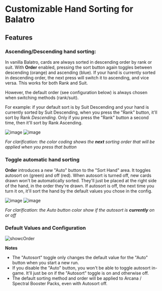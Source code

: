 # Customizable Hand Sorting for Balatro
## Features
### Ascending/Descending hand sorting:
In vanilla Balatro, cards are always sorted in descending order by rank or suit. With **Order** enabled, pressing the sort button again toggles between descending (orange) and ascending (blue). If your hand is currently sorted in descending order, the next press will switch it to ascending, and vice versa. This works for both Rank and Suit.

However, the default order (see configuration below) is always chosen when switching methods (rank/suit). 

For example: if your default sort is by Suit Descending and your hand is currently sorted by Suit Descending, when you press the "Rank" button, it'll sort by Rank *Descending*. Only if you press the "Rank" button a second time, then it'll sort by Rank Ascending.

![image](https://github.com/user-attachments/assets/65007a39-d352-4da1-af57-56607a2bb025) ![image](https://github.com/user-attachments/assets/a955aaf4-2b55-472f-8c4c-4efd7ca58cf8)

*For clarification: the color coding shows the **next** sorting order that will be applied when you press that button*
### Toggle automatic hand sorting
**Order** introduces a new "Auto" button to the "Sort Hand" area. It toggles autosort on (green) and off (red). When autosort is turned off, new cards drawn won't be automatically sorted. They'll just be placed at the right side of the hand, in the order they're drawn. If autosort is off, the next time you turn it on, it'll sort the hand by the default values you chose in the config.

![image](https://github.com/user-attachments/assets/1e278baf-c87f-44fc-9d96-190eb8c3ada4)  ![image](https://github.com/user-attachments/assets/890aa66c-705d-43e5-af29-f3886d6a5254)

*For clarification: the Auto button color show if the autosort is **currently** on or off*

### Default Values and Configuration
![showcOrder](https://github.com/user-attachments/assets/ea96c318-7623-43de-bd38-d079593a6d56)

**Notes**
- The "Autosort" toggle only changes the default value for the "Auto" button when you start a new run. 
- If you disable the "Auto" button, you won't be able to toggle autosort in-game. It'll just be on if the "Autosort" toggle is on and otherwise off.
- The default sorting method and order will be applied to Arcana / Spectral Booster Packs, even with Autosort off.
